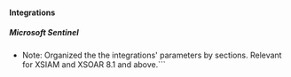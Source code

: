 
#### Integrations
##### Microsoft Sentinel
- Note: Organized the the integrations' parameters by sections. Relevant for XSIAM and XSOAR 8.1 and above.```